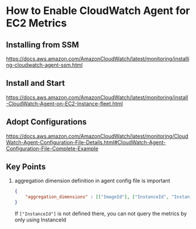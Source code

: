 # How to Enable CloudWatch Agent for EC2 Metrics

## Installing from SSM
https://docs.aws.amazon.com/AmazonCloudWatch/latest/monitoring/installing-cloudwatch-agent-ssm.html

## Install and Start
https://docs.aws.amazon.com/AmazonCloudWatch/latest/monitoring/install-CloudWatch-Agent-on-EC2-Instance-fleet.html

## Adopt Configurations
https://docs.aws.amazon.com/AmazonCloudWatch/latest/monitoring/CloudWatch-Agent-Configuration-File-Details.html#CloudWatch-Agent-Configuration-File-Complete-Example

## Key Points

1. aggregation dimension definition in agent config file is important

    ``` json
    {
        "aggregation_dimensions" : [["ImageId"], ["InstanceId", "InstanceType"],["InstanceId"], []]
    }  
    ```

    If `["InstanceId"]` is not defined there, you can not query the metrics by only using InstanceId
